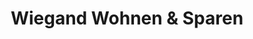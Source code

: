 ---
title: "Wiegand Wohnen & Sparen"
url: /doerfles-esbach/wiegand-wohnen-und-sparen/
shop: Möbel
---